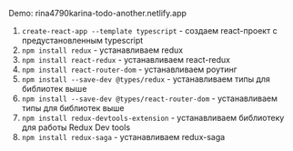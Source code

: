 Demo:  rina4790karina-todo-another.netlify.app

1. `create-react-app --template typescript` - создаем react-проект с предустановленным typescript
2. `npm install redux` - устанавливаем redux
3. `npm install react-redux` - устанавливаем react-redux
4. `npm install react-router-dom` - устанавливаем роутинг
5. `npm install --save-dev @types/redux` - устанавливаем типы для библиотек выше
6. `npm install --save-dev @types/react-router-dom` - устанавливаем типы для библиотек выше
7. `npm install redux-devtools-extension` - устанавливаем библиотеку для работы Redux Dev tools
8. `npm install redux-saga` - устанавливаем redux-saga
 


